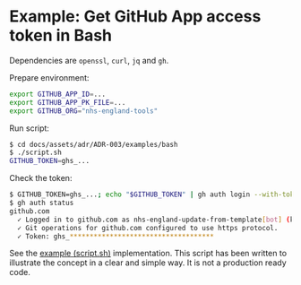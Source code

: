 # Example: Get GitHub App access token in Bash

Dependencies are `openssl`, `curl`, `jq` and `gh`.

Prepare environment:

```bash
export GITHUB_APP_ID=...
export GITHUB_APP_PK_FILE=...
export GITHUB_ORG="nhs-england-tools"
```

Run script:

```bash
$ cd docs/assets/adr/ADR-003/examples/bash
$ ./script.sh
GITHUB_TOKEN=ghs_...
```

Check the token:

```bash
$ GITHUB_TOKEN=ghs_...; echo "$GITHUB_TOKEN" | gh auth login --with-token
$ gh auth status
github.com
  ✓ Logged in to github.com as nhs-england-update-from-template[bot] (keyring)
  ✓ Git operations for github.com configured to use https protocol.
  ✓ Token: ghs_************************************
```

See the [example (script.sh)](./script.sh) implementation. This script has been written to illustrate the concept in a clear and simple way. It is not a production ready code.
